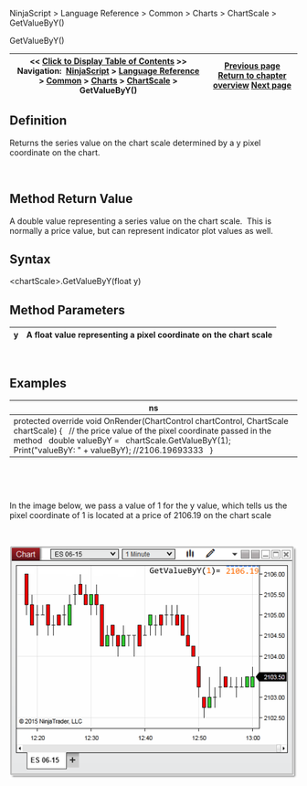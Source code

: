 ﻿


NinjaScript \> Language Reference \> Common \> Charts \> ChartScale \> GetValueByY()






















GetValueByY()







| \<\< [Click to Display Table of Contents](getvaluebyy.md) \>\> **Navigation:**     [NinjaScript](ninjascript-1.md) \> [Language Reference](language_reference_wip-1.md) \> [Common](common-1.md) \> [Charts](chart-1.md) \> [ChartScale](chartscale-1.md) \> GetValueByY() | [Previous page](getpixelsfordistance-1.md) [Return to chapter overview](chartscale-1.md) [Next page](getvaluebyywpf-1.md) |
| --- | --- |











## Definition


Returns the series value on the chart scale determined by a y pixel coordinate on the chart.


 


## Method Return Value


A double value representing a series value on the chart scale.  This is normally a price value, but can represent indicator plot values as well.


## 


## Syntax
\<chartScale\>.GetValueByY(float y)


## 


## Method Parameters




| y | A float value representing a pixel coordinate on the chart scale |
| --- | --- |



 


## 


## Examples




| ns |
| --- |
| protected override void OnRender(ChartControl chartControl, ChartScale chartScale) {    // the price value of the pixel coordinate passed in the method    double valueByY \=   chartScale.GetValueByY(1);      Print("valueByY: " \+ valueByY); //2106\.19693333    } |



 


 


In the image below, we pass a value of 1 for the y value, which tells us the pixel coordinate of 1 is located at a price of 2106\.19 on the chart scale


 


![getvaluebyY](getvaluebyy.png)








